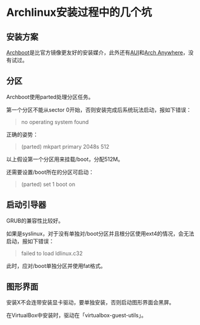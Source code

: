 # Archlinux安装过程中的几个坑


## 安装方案 ##

[Archboot][1]是比官方镜像更友好的安装媒介，此外还有[AUI][2]和[Arch Anywhere][3]，没有试过。

## 分区 ##

Archboot使用parted处理分区任务。

第一个分区不能从sector 0开始，否则安装完成后系统玩法启动，报如下错误：

> no operating system found

正确的姿势：

> (parted) mkpart primary 2048s 512

以上假设第一个分区用来挂载/boot，分配512M。

还需要设置/boot所在的分区可启动：

> (parted) set 1 boot on

## 启动引导器 ##

GRUB的兼容性比较好。

如果是syslinux，对于没有单独对/boot分区并且根分区使用ext4的情况，会无法启动，报如下错误：

> failed to load ldlinux.c32

此时，应对/boot单独分区并使用fat格式。

## 图形界面 ##

安装X不会连带安装显卡驱动，要单独安装，否则启动图形界面会黑屏。

在VirtualBox中安装时，驱动在「virtualbox-guest-utils」。


  [1]: https://mirrors.ustc.edu.cn/archlinux/iso/archboot/latest/
  [2]: https://github.com/helmuthdu/aui
  [3]: https://arch-anywhere.org

